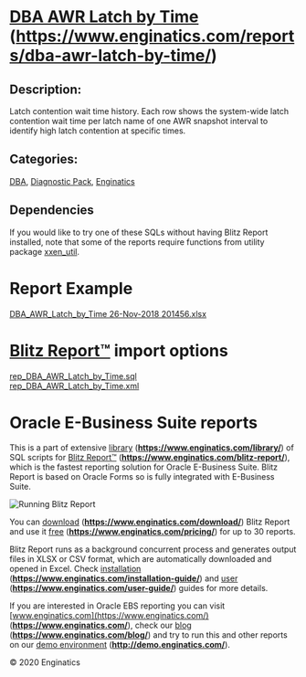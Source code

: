 # [DBA AWR Latch by Time](https://www.enginatics.com/reports/dba-awr-latch-by-time/) (**https://www.enginatics.com/reports/dba-awr-latch-by-time/**)
## Description: 
Latch contention wait time history.
Each row shows the system-wide latch contention wait time per latch name of one AWR snapshot interval to identify high latch contention at specific times.
## Categories: 
[DBA](https://www.enginatics.com/library/?pg=1&category[]=DBA), [Diagnostic Pack](https://www.enginatics.com/library/?pg=1&category[]=Diagnostic+Pack), [Enginatics](https://www.enginatics.com/library/?pg=1&category[]=Enginatics)
## Dependencies
If you would like to try one of these SQLs without having Blitz Report installed, note that some of the reports require functions from utility package [xxen_util](https://www.enginatics.com/xxen_util/true).
# Report Example
[DBA_AWR_Latch_by_Time 26-Nov-2018 201456.xlsx](https://www.enginatics.com/example/dba-awr-latch-by-time/)
# [Blitz Report™](https://www.enginatics.com/blitz-report/) import options
[rep_DBA_AWR_Latch_by_Time.sql](https://www.enginatics.com/export/dba-awr-latch-by-time/)\
[rep_DBA_AWR_Latch_by_Time.xml](https://www.enginatics.com/xml/dba-awr-latch-by-time/)
# Oracle E-Business Suite reports

This is a part of extensive [library](https://www.enginatics.com/library/) (**https://www.enginatics.com/library/**) of SQL scripts for [Blitz Report™](https://www.enginatics.com/blitz-report/) (**https://www.enginatics.com/blitz-report/**), which is the fastest reporting solution for Oracle E-Business Suite. Blitz Report is based on Oracle Forms so is fully integrated with E-Business Suite. 

![Running Blitz Report](https://www.enginatics.com/wp-content/uploads/2018/01/Running-blitz-report.png) 

You can [download](https://www.enginatics.com/download/) (**https://www.enginatics.com/download/**) Blitz Report and use it [free](https://www.enginatics.com/pricing/) (**https://www.enginatics.com/pricing/**) for up to 30 reports. 

Blitz Report runs as a background concurrent process and generates output files in XLSX or CSV format, which are automatically downloaded and opened in Excel. Check [installation](https://www.enginatics.com/installation-guide/) (**https://www.enginatics.com/installation-guide/**) and [user](https://www.enginatics.com/user-guide/) (**https://www.enginatics.com/user-guide/**) guides for more details.

If you are interested in Oracle EBS reporting you can visit [www.enginatics.com](https://www.enginatics.com/) (**https://www.enginatics.com/**), check our [blog](https://www.enginatics.com/blog/) (**https://www.enginatics.com/blog/**) and try to run this and other reports on our [demo environment](http://demo.enginatics.com/) (**http://demo.enginatics.com/**).

© 2020 Enginatics